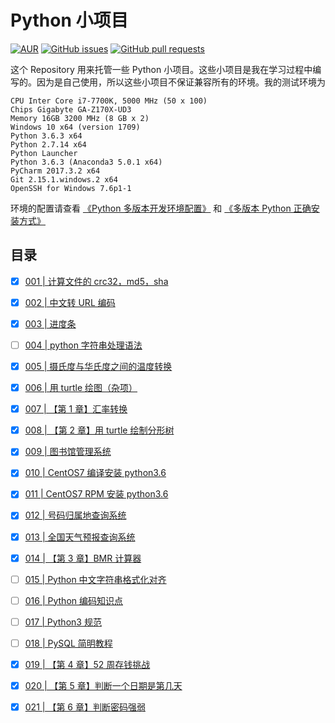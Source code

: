 # Python 小项目

[![AUR](https://img.shields.io/badge/license-GPL3%2B%20License-blue.svg)](https://github.com/jueti/Anaconda-tutorial/blob/master/LICENSE)
[![GitHub issues](https://img.shields.io/github/issues/jueti/python-projects.svg)](https://github.com/jueti/Python-projects/issues)
[![GitHub pull requests](https://img.shields.io/github/issues-pr/jueti/python-projects.svg)](https://github.com/jueti/Python-projects/pulls)


这个 Repository 用来托管一些 Python 小项目。这些小项目是我在学习过程中编写的。因为是自己使用，所以这些小项目不保证兼容所有的环境。我的测试环境为


    CPU Inter Core i7-7700K, 5000 MHz (50 x 100)
    Chips Gigabyte GA-Z170X-UD3
    Memory 16GB 3200 MHz (8 GB x 2)
    Windows 10 x64 (version 1709)
    Python 3.6.3 x64
    Python 2.7.14 x64
    Python Launcher
    Python 3.6.3 (Anaconda3 5.0.1 x64)
    PyCharm 2017.3.2 x64
    Git 2.15.1.windows.2 x64
    OpenSSH for Windows 7.6p1-1

环境的配置请查看 [《Python 多版本开发环境配置》](environment_config_tutorial.md) 和 [《多版本 Python 正确安装方式》](https://www.jasonyang.xin/29.html)

## 目录

- [x] [001 | 计算文件的 crc32，md5，sha](001/README.md)
- [x] [002 | 中文转 URL 编码](002/README.md)
- [x] [003 | 进度条](003/README.md)
- [ ] [004 | python 字符串处理语法](004/README.md)
- [x] [005 | 摄氏度与华氏度之间的温度转换](005/README.md)
- [x] [006 | 用 turtle 绘图（杂项）](006/README.md)
- [x] [007 | 【第 1 章】汇率转换](007/currency_converter_v0.4.0.py)
- [x] [008 | 【第 2 章】用 turtle 绘制分形树](008/README.md)
- [x] [009 | 图书馆管理系统](009/README.md)
- [x] [010 | CentOS7 编译安装 python3.6](010/README.md)
- [x] [011 | CentOS7 RPM 安装 python3.6](011/README.md)
- [x] [012 | 号码归属地查询系统](012/telephone_query_system_v0.1.0.py)
- [x] [013 | 全国天气预报查询系统](013/README.md)
- [x] [014 | 【第 3 章】BMR 计算器](014/README.md)
- [ ] [015 | Python 中文字符串格式化对齐](015/README.md)
- [ ] [016 | Python 编码知识点](016/README.md)
- [ ] [017 | Python3 规范](017/README.md)
- [ ] [018 | PySQL 简明教程](018/README.md)
- [x] [019 | 【第 4 章】52 周存钱挑战](019/README.md)
- [x] [020 | 【第 5 章】判断一个日期是第几天](020/README.md)
- [x] [021 | 【第 6 章】判断密码强弱](021/README.md)


